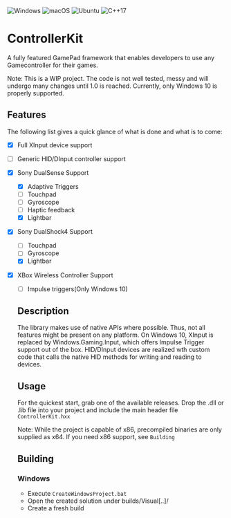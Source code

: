 ![Windows](https://github.com/broken-bytes/ControllerKit/workflows/Windows/badge.svg) ![macOS](https://github.com/broken-bytes/ControllerKit/workflows/macOS/badge.svg) ![Ubuntu](https://github.com/broken-bytes/ControllerKit/workflows/Ubuntu/badge.svg) ![C++17](https://img.shields.io/badge/C%2B%2B-17-blue)

# ControllerKit

A fully featured GamePad framework that enables developers to use any Gamecontroller for their games.

Note: This is a WIP project. The code is not well tested, messy and will undergo many changes until 1.0 is reached. Currently, only Windows 10 is properly supported.

## Features
The following list gives a quick glance of what is done and what is to come:
- [x] Full XInput device support
- [ ] Generic HID/DInput controller support
- [x] Sony DualSense Support
  - [x] Adaptive Triggers
  - [ ] Touchpad
  - [ ] Gyroscope
  - [ ] Haptic feedback 
  - [x] Lightbar
- [x] Sony DualShock4 Support
  - [ ] Touchpad
  - [ ] Gyroscope
  - [x] Lightbar
- [x] XBox Wireless Controller Support
  - [ ] Impulse triggers(Only Windows 10)
  
  ## Description
  The library makes use of native APIs where possible. Thus, not all features might be present on any platform. 
  On Windows 10, XInput is replaced by Windows.Gaming.Input, which offers Impulse Trigger support out of the box.
  HID/DInput devices are realized wth custom code that calls the native HID methods for writing and reading to devices.
  
  ## Usage
  For the quickest start, grab one of the available releases.
  Drop the .dll or .lib file into your project and include the main header file `ControllerKit.hxx`
  
  Note: While the project is capable of x86, precompiled binaries are only supplied as x64. If you need x86 support, see `Building`
  
  ## Building
  ### Windows
  
  - Execute ``CreateWindowsProject.bat``
  - Open the created solution under builds/Visual[..]/
  - Create a fresh build
  


